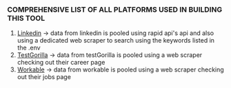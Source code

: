 ### COMPREHENSIVE LIST OF ALL PLATFORMS USED IN BUILDING THIS TOOL

1. [Linkedin](https://linkedin.com) -> data from linkedin is pooled using rapid api's api and also using a dedicated web scraper to search using the keywords listed in the .env
2. [TestGorilla](https://www.testgorilla.com) -> data from testGorilla is pooled using a web scraper checking out their career page
3. [Workable](https://www.workable.com/) -> data from workable is pooled using a web scraper checking out their jobs page
